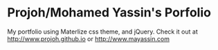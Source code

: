 # Projoh/Mohamed Yassin's Porfolio

My portfolio using Materlize css theme, and jQuery. Check it out at http://www.projoh.github.io or http://www.mayassin.com
